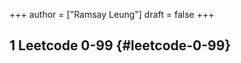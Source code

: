 +++
author = ["Ramsay Leung"]
draft = false
+++

## <span class="section-num">1</span> Leetcode 0-99 {#leetcode-0-99}

